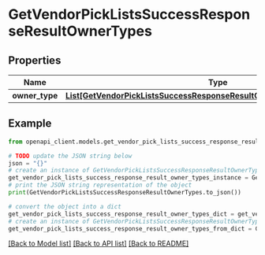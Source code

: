 # GetVendorPickListsSuccessResponseResultOwnerTypes


## Properties

Name | Type | Description | Notes
------------ | ------------- | ------------- | -------------
**owner_type** | [**List[GetVendorPickListsSuccessResponseResultOwnerTypesOwnerTypeInner]**](GetVendorPickListsSuccessResponseResultOwnerTypesOwnerTypeInner.md) |  | [optional] 

## Example

```python
from openapi_client.models.get_vendor_pick_lists_success_response_result_owner_types import GetVendorPickListsSuccessResponseResultOwnerTypes

# TODO update the JSON string below
json = "{}"
# create an instance of GetVendorPickListsSuccessResponseResultOwnerTypes from a JSON string
get_vendor_pick_lists_success_response_result_owner_types_instance = GetVendorPickListsSuccessResponseResultOwnerTypes.from_json(json)
# print the JSON string representation of the object
print(GetVendorPickListsSuccessResponseResultOwnerTypes.to_json())

# convert the object into a dict
get_vendor_pick_lists_success_response_result_owner_types_dict = get_vendor_pick_lists_success_response_result_owner_types_instance.to_dict()
# create an instance of GetVendorPickListsSuccessResponseResultOwnerTypes from a dict
get_vendor_pick_lists_success_response_result_owner_types_from_dict = GetVendorPickListsSuccessResponseResultOwnerTypes.from_dict(get_vendor_pick_lists_success_response_result_owner_types_dict)
```
[[Back to Model list]](../README.md#documentation-for-models) [[Back to API list]](../README.md#documentation-for-api-endpoints) [[Back to README]](../README.md)


